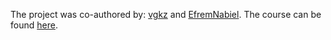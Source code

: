 The project was co-authored by: [vgkz](https://github.com/vgkz) and [EfremNabiel](https://github.com/EfremNabiel).
The course can be found [here](https://github.com/MansMeg/IntroML).
